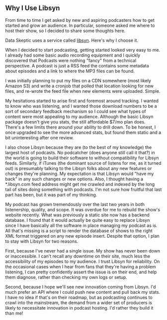 ## Why I Use Libsyn

From time to time I get asked by new and aspiring podcasters how to get started and grow an audience.  In particular, someone asked me where to host their show, so I decided to share some thoughts here.

Data Skeptic uses a service called [libsyn](https://www.libsyn.com/).  Here's why I choose it.

When I decided to start podcasting, getting started looked very easy to me.  I already had some basic audio recording equipment and I quickly discovered that Podcasts were nothing "fancy" from a technical perspective.  A podcast is just a RSS feed the contains some metadata about episodes and a link to where the MP3 files can be found.

I was initially planning to put my files on a CDN somewhere (most likely Amazon S3) and write a cronjob that polled that location looking for new files, and re-wrote the feed file when new elements were uploaded.  Simple.

My hesitations started to arise first and foremost around tracking.  I wanted to know who was listening, and I wanted those download numbers to be a sort of secondary feedback mechanism so I could see what types of content were most appealing to my audience.  Although the basic Libsyn package doesn't give you stats, the still affordable $7/mo plan does.  There's a few limits there around your ability to drill down.  To be honest, I once upgraded to see the more advanced stats, but found them static and a bit uninteresting after one review.

I also chose Libsyn because they are (to the best of my knowledge) the largest host of podcasts.  No podcatcher (does anyone still call it that?) in the world is going to build their software to without compatibility for Libsyn feeds.  Similarly, if iTunes (the dominant source of listens for me, as it turned out) is presumably talking to the Libsyn folks about any new features or changes they're planning.  My expectation is that Libsyn would "have my back" in any such changes or new options.  Also, I thought having a *.libsyn.com feed address might get me crawled and indexed by the long tail of sites doing something with podcasts.  I'm not sure how fruitful that last part has been, but it was part of my thinking.

My podcast has grown tremendously over the last two years in both listenership, quality, and scope.  It was overdue for me to rebuild the show's website recently.  What was previously a static site now has a backend database.  I found that it would actually be quite easy to replace Libsyn since I have basically all the software in place managing my podcast as is.  All that's missing is a script to render the database of shows to the right XML format triggered on any new episode insert.  Despite that option, I plan to stay with Libsyn for two reasons.

First, because I've never had a single issue.  My show has never been down or inaccessible.  I can't recall any downtime on their site, much less the accessibility of my episodes to my audience.  I trust Libsyn for reliability.  On the occasional cases when I hear from fans that they're having a problem listening, I can pretty confidently assert the issue is on their end, and help them diagnose, rather than checking my own logs or setup.

Second, because I hope we'll see new innovation coming from Libsyn.  I'd much prefer an API where I could push new content and pull back my stats.  I have no idea if that's on their roadmap, but as podcasting continues to crawl into the mainstream, the demand from a wider set of producers is likely to necessitate innovation in podcast hosting.  I'd rather they build it than me!
